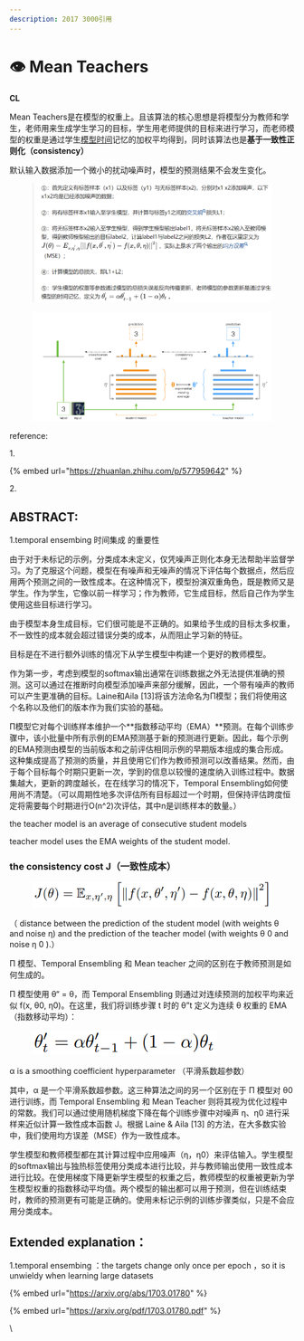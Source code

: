 ```yaml
---
description: 2017 3000引用
---
```


# 👁 Mean Teachers

**CL**

Mean Teachers是在模型的权重上。且该算法的核心思想是将模型分为教师和学生，老师用来生成学生学习的目标，学生用老师提供的目标来进行学习，而老师模型的权重是通过学生[模型时间](https://www.zhihu.com/search?q=%E6%A8%A1%E5%9E%8B%E6%97%B6%E9%97%B4\&search\_source=Entity\&hybrid\_search\_source=Entity\&hybrid\_search\_extra=%7B%22sourceType%22%3A%22article%22%2C%22sourceId%22%3A%22577959642%22%7D)记忆的加权平均得到，同时该算法也是**基于一致性正则化（**consistency**）**



默认输入数据添加一个微小的扰动噪声时，模型的预测结果不会发生变化。

<figure><img src="../../.gitbook/assets/image (1) (1).png" alt=""><figcaption></figcaption></figure>



<figure><img src="../../.gitbook/assets/image (1).png" alt=""><figcaption></figcaption></figure>

reference:

1\.&#x20;

{% embed url="https://zhuanlan.zhihu.com/p/577959642" %}

2\.





## ABSTRACT:

1.temporal ensembing 时间集成 的重要性



由于对于未标记的示例，分类成本未定义，仅凭噪声正则化本身无法帮助半监督学习。为了克服这个问题，模型在有噪声和无噪声的情况下评估每个数据点，然后应用两个预测之间的一致性成本。在这种情况下，模型扮演双重角色，既是教师又是学生。作为学生，它像以前一样学习；作为教师，它生成目标，然后自己作为学生使用这些目标进行学习。

由于模型本身生成目标，它们很可能是不正确的。如果给予生成的目标太多权重，不一致性的成本就会超过错误分类的成本，从而阻止学习新的特征。



目标是在不进行额外训练的情况下从学生模型中构建一个更好的教师模型。



作为第一步，考虑到模型的softmax输出通常在训练数据之外无法提供准确的预测。这可以通过在推断时向模型添加噪声来部分缓解，因此，一个带有噪声的教师可以产生更准确的目标。Laine和Aila \[13]将该方法命名为Π模型；我们将使用这个名称以及他们的版本作为我们实验的基础。



Π模型它对每个训练样本维护一个**指数移动平均（EMA）**预测。在每个训练步骤中，该小批量中所有示例的EMA预测基于新的预测进行更新。因此，每个示例的EMA预测由模型的当前版本和之前评估相同示例的早期版本组成的集合形成。这种集成提高了预测的质量，并且使用它们作为教师预测可以改善结果。然而，由于每个目标每个时期只更新一次，学到的信息以较慢的速度纳入训练过程中。数据集越大，更新的跨度越长，在在线学习的情况下，Temporal Ensembling如何使用尚不清楚。（可以周期性地多次评估所有目标超过一个时期，但保持评估跨度恒定将需要每个时期进行O(n^2)次评估，其中n是训练样本的数量。）



&#x20;the teacher model is an average of consecutive student models

&#x20;teacher model uses the EMA weights of the student model.





### the consistency cost J（一致性成本）

<figure><img src="../../.gitbook/assets/image (55).png" alt=""><figcaption></figcaption></figure>

&#x20;&#x20;

（ distance between the prediction of the student model (with weights θ and noise η) and the prediction of the teacher model (with weights θ 0 and noise η 0 ).）







Π 模型、Temporal Ensembling 和 Mean teacher 之间的区别在于教师预测是如何生成的。

Π 模型使用 θ“ = θ，而 Temporal Ensembling 则通过对连续预测的加权平均来近似 f(x, θ0, η0)。在这里，我们将训练步骤 t 时的 θ”t 定义为连续 θ 权重的 EMA（指数移动平均）：

<figure><img src="../../.gitbook/assets/image.png" alt=""><figcaption></figcaption></figure>

α is a smoothing coefficient hyperparameter （平滑系数超参数）



其中，α 是一个平滑系数超参数。这三种算法之间的另一个区别在于 Π 模型对 θ0 进行训练，而 Temporal Ensembling 和 Mean Teacher 则将其视为优化过程中的常数。我们可以通过使用随机梯度下降在每个训练步骤中对噪声 η、η0 进行采样来近似计算一致性成本函数 J。根据 Laine & Aila \[13] 的方法，在大多数实验中，我们使用均方误差（MSE）作为一致性成本。



学生模型和教师模型都在其计算过程中应用噪声（η，η0）来评估输入。学生模型的softmax输出与独热标签使用分类成本进行比较，并与教师输出使用一致性成本进行比较。在使用梯度下降更新学生模型的权重之后，教师模型的权重被更新为学生模型权重的指数移动平均值。两个模型的输出都可以用于预测，但在训练结束时，教师的预测更有可能是正确的。使用未标记示例的训练步骤类似，只是不会应用分类成本。





## Extended explanation： <a href="#user-content-extended-explanation" id="user-content-extended-explanation"></a>

1.temporal ensembing ：the targets change only once per epoch ，so it is  unwieldy when learning large datasets



{% embed url="https://arxiv.org/abs/1703.01780" %}

{% embed url="https://arxiv.org/pdf/1703.01780.pdf" %}

\
